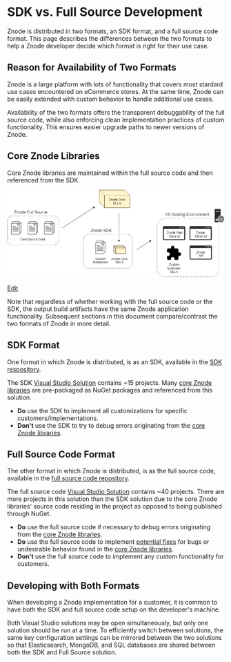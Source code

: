 # SDK vs. Full Source Development

Znode is distributed in two formats, an SDK format, and a full source code format. This page describes the differences between the two formats to help a Znode developer decide which format is right for their use case.

## Reason for Availability of Two Formats

Znode is a large platform with lots of functionality that covers most stardard use cases encountered on eCommerce stores. At the same time, Znode can be easily extended with custom behavior to handle additional use cases.

Availability of the two formats offers the transparent debuggability of the full source code, while also enforcing clean implementation practices of custom functionality. This ensures easier upgrade paths to newer versions of Znode.

## Core Znode Libraries

Core Znode libraries are maintained within the full source code and then referenced from the SDK.

![Diagram](_assets/sdk-overview.png)

<a href="http://jgraph.github.io/drawio-github/edit-diagram.html?user=bsmith1310@gmail.com&org=amlacommerce&repo=znode-docs-test&path=docs/sdk-vs-full-source/_assets/sdk-overview.png" target="_blank">Edit</a>

Note that regardless of whether working with the full source code or the SDK, the output build artifacts have the same Znode application functionality. Subsequent sections in this document compare/contrast the two formats of Znode in more detail.

## SDK Format

One format in which Znode is distributed, is as an SDK, available in the [SDK respository](https://github.com/amlacommerce/znode).

The SDK [Visual Studio Solution](https://github.com/amlacommerce/znode/blob/master/ZnodeMultifront/Projects/Znode.Multifront.sln) contains ~15 projects. Many [core Znode libraries](/docs/core-znode-libraries/README.md) are pre-packaged as NuGet packages and referenced from this solution.

* **Do** use the SDK to implement all customizations for specific customers/implementations.
* **Don't** use the SDK to try to debug errors originating from the [core Znode libraries](/docs/core-znode-libraries/README.md).

## Full Source Code Format

The other format in which Znode is distributed, is as the full source code, available in the [full source code repository](https://github.com/amlacommerce/znode-source).

The full source code [Visual Studio Solution](https://github.com/amlacommerce/znode-source/blob/master/Projects/Znode.Multifront.sln) contains ~40 projects. There are more projects in this solution than the SDK solution due to the core Znode libraries' source code residing in the project as opposed to being published through NuGet.

* **Do** use the full source code if necessary to debug errors originating from the [core Znode libraries](/docs/core-znode-libraries/README.md).
* **Do** use the full source code to implement [potential fixes](/docs/submitting-pull-requests/README.md) for bugs or undesirable behavior found in the [core Znode libraries](/docs/core-znode-libraries/README.md).
* **Don't** use the full source code to implement any custom functionality for customers.

## Developing with Both Formats

When developing a Znode implementation for a customer, it is common to have both the SDK and full source code setup on the developer's machine.

Both Visual Studio solutions may be open simultaneously, but only one solution should be run at a time. To efficiently switch between solutions, the same key configuration settings can be mirrored between the two solutions so that Elasticsearch, MongoDB, and SQL databases are shared between both the SDK and Full Source solution.
